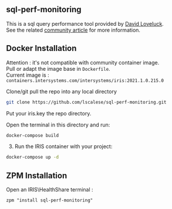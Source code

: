 ## sql-perf-monitoring

This is a sql query performance tool provided by [David Loveluck](https://community.intersystems.com/user/david-loveluck).  
See the related [community article](https://community.intersystems.com/post/apm-%E2%80%93-monitoring-sql-query-performance) for more information.  


## Docker Installation 

Attention : it's not compatible with community container image.  
Pull or adapt the image base in `Dockerfile`.  
Current image is : `containers.intersystems.com/intersystems/iris:2021.1.0.215.0`  


Clone/git pull the repo into any local directory

```bash
git clone https://github.com/lscalese/sql-perf-monitoring.git
```

Put your iris.key the repo directory.  

Open the terminal in this directory and run:

```bash
docker-compose build
```

3. Run the IRIS container with your project:

```bash
docker-compose up -d
```

## ZPM Installation

Open an IRIS\HealthShare terminal : 

```
zpm "install sql-perf-monitoring"
```
